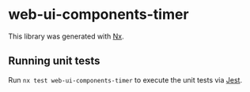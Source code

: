 # web-ui-components-timer

This library was generated with [Nx](https://nx.dev).

## Running unit tests

Run `nx test web-ui-components-timer` to execute the unit tests via [Jest](https://jestjs.io).
